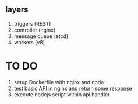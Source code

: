 ## layers
1. triggers (REST)
2. controller (nginx)
3. message queue (etcd)
4. workers (v8)

# TO DO
1. setup Dockerfile with nginx and node
2. test basic API in nginx and return some response
3. execute nodejs script within api handler
